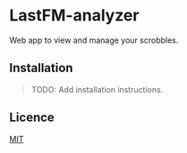 # LastFM-analyzer

Web app to view and manage your scrobbles.

## Installation

> TODO: Add installation instructions.

## Licence

[MIT](./LICENCE)
